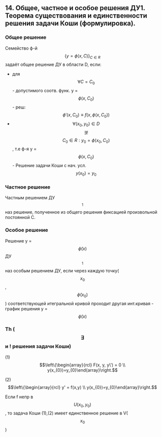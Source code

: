 ## 14. Общее, частное и особое решения ДУ1. Теорема существования и единственности решения задачи Коши (формулировка).
### Общее решение 
Семейство ф-й $$\{y = \phi(x, C)\}_{C \in R}$$ задаёт общее решение  ДУ в области D, если:
- для $$\forall C = C_{0}$$ - допустимого соотв. функ. y =  $$\phi(x, C_{0})$$ - реш: $$\phi'(x, C_{0}) \equiv f(x,\phi(x,C_{0}))$$
- $$\forall(x_{0},y_{0}) \in D$$  $$\exists!$$  $$ C_{0} \in R: y_{0} = \phi(x_{0},C_{0})$$, т.е ф-я y = $$\phi(x, C_{0})$$ - Решение задачи Коши c нач. усл. $$y(x_{0}) = y_{0}$$
### Частное решение
Частным решением ДУ$$_{1}$$ наз решение, полученное из общего решения фиксацией  произвольной постоянной С.
### Особое решение
Решение y = $$\tilde\phi(x)$$ ДУ$$_{1}$$ наз особым решением ДУ, если через каждую точку($$x_{0}$$, $$\tilde\phi(x_{0})$$) соответствующей итегральной кривой проходит другая инт.кривая - график решения y = $$\tilde\phi(x)$$
###  Th ($$\exists$$ и ! решения задачи Коши)
(1)$$\left\{\begin{array}{rcl} F(x, y, y\') = 0  \\ y(x_{0})=y_{0}\end{array}\right.$$

(2)$$\left\{\begin{array}{rcl} y' = f(x,y)  \\ y(x_{0})=y_{0}\end{array}\right.$$

Если f непр в $$U(x_{0}, y_{0})$$, то задача Коши (1),(2) имеет единственное решение в V($$x_{0}$$)